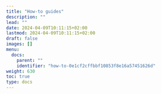 ```yaml
---
title: "How-to guides"
description: ""
lead: ""
date: 2024-04-09T10:11:15+02:00
lastmod: 2024-04-09T10:11:15+02:00
draft: false
images: []
menu:
  docs:
    parent: ""
    identifier: "how-to-0e1cf2cffbbf10853f8e16a57451626d"
weight: 630
toc: true
type: docs
---
```


